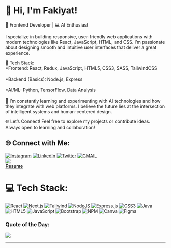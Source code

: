 
# 👋 Hi, I'm Fakiyat!

🌟 Frontend Developer | 💻 AI Enthusiast

I specialize in building responsive, user-friendly web applications with modern technologies like React, JavaScript, HTML, and CSS. I’m passionate about designing smooth and intuitive user interfaces that deliver a great experience.

🔧 Tech Stack:
<br> *Frontend: React, Redux, JavaScript, HTML5, CSS3, SASS, TailwindCSS<br>
<br> *Backend (Basics): Node.js, Express<br>
<br> *AI/ML: Python, TensorFlow, Data Analysis<br>
<br>🚀 I’m constantly learning and experimenting with AI technologies and how they integrate with web platforms. I believe the future lies at the intersection of intelligent systems and human-centered design.

🌐 Let’s Connect!
Feel free to explore my projects or contribute ideas. Always open to learning and collaboration!


## 🌐 Connect with Me:
[![Instagram](https://img.shields.io/badge/Instagram-%23E4405F.svg?logo=Instagram&logoColor=white)](https://www.instagram.com/_fakiyat_/) [![LinkedIn](https://img.shields.io/badge/LinkedIn-%230077B5.svg?logo=linkedin&logoColor=white)](https://linkedin.com/in/fakiyat-afaq-b6a936279) [![Twitter](https://img.shields.io/badge/Twitter-%231DA1F2.svg?logo=Twitter&logoColor=white)](https://x.com/016_Silen)  [![GMAIL](https://img.shields.io/badge/Gmail-%23FF0000.svg?logo=gmail&logoColor=white)](fakiyatai11@gmail.com) <br> <a href="mailto:fakiyatai11@gmail.com"><img src="https://camo.githubusercontent.com/571384769c09e0c66b45e39b5be70f68f552db3e2b2311bc2064f0d4a9f5983b/68747470733a2f2f696d672e736869656c64732e696f2f62616467652f476d61696c2d4431343833363f7374796c653d666f722d7468652d6261646765266c6f676f3d676d61696c266c6f676f436f6c6f723d7768697465" data-canonical-src="https://img.shields.io/badge/Gmail-D14836?style=for-the-badge&amp;logo=gmail&amp;logoColor=white" style="max-width: 100%;"></a> <br> <a href ="https://drive.google.com/file/d/1JMd3LzWOu5LzypEZBCvwM6NhWVltP5DR/view?usp=drive_link">𝐑𝐞𝐬𝐮𝐦𝐞 </a>
# 💻 Tech Stack:
![React](https://img.shields.io/badge/react-%2320232a.svg?style=for-the-badge&logo=react&logoColor=%2361DAFB) ![Next.js](https://img.shields.io/badge/Next.js-000000?style=for-the-badge&logo=next.js&logoColor=white)
 ![Tailwind](https://img.shields.io/badge/tailwind-%231572B6.svg?style=for-the-badge&logo=tailwind&logoColor=white) ![NodeJS](https://img.shields.io/badge/node.js-6DA55F?style=for-the-badge&logo=node.js&logoColor=white) ![Express.js](https://img.shields.io/badge/Express.js-000000?style=for-the-badge&logo=express&logoColor=white) ![CSS3](https://img.shields.io/badge/css3-%231572B6.svg?style=for-the-badge&logo=css3&logoColor=white)  ![Java](https://img.shields.io/badge/java-%23ED8B00.svg?style=for-the-badge&logo=java&logoColor=white) ![HTML5](https://img.shields.io/badge/html5-%23E34F26.svg?style=for-the-badge&logo=html5&logoColor=white) ![JavaScript](https://img.shields.io/badge/javascript-%23323330.svg?style=for-the-badge&logo=javascript&logoColor=%23F7DF1E) ![Bootstrap](https://img.shields.io/badge/bootstrap-%23563D7C.svg?style=for-the-badge&logo=bootstrap&logoColor=white) ![NPM](https://img.shields.io/badge/NPM-%23000000.svg?style=for-the-badge&logo=npm&logoColor=white)   ![Canva](https://img.shields.io/badge/Canva-%2300C4CC.svg?style=for-the-badge&logo=Canva&logoColor=white) ![Figma](https://img.shields.io/badge/figma-%23563D7C.svg?style=for-the-badge&logo=figma&logoColor=white)


### Quote of the Day:
![](https://quotes-github-readme.vercel.app/api?type=horizontal&theme=radical)

---
